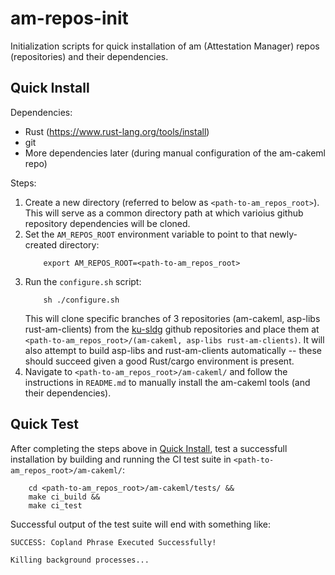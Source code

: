 # am-repos-init
Initialization scripts for quick installation of am (Attestation Manager) repos (repositories) and their dependencies.

## Quick Install

Dependencies:
* Rust (https://www.rust-lang.org/tools/install)
* git
* More dependencies later (during manual configuration of the am-cakeml repo)

Steps:
1. Create a new directory (referred to below as `<path-to-am_repos_root>`).  This will serve as a common directory path at which varioius github repository dependencies will be cloned.
1. Set the `AM_REPOS_ROOT` environment variable to point to that newly-created directory:
    ```
        export AM_REPOS_ROOT=<path-to-am_repos_root>
    ```  
1. Run the `configure.sh` script:
    ``` 
        sh ./configure.sh
    ```
    This will clone specific branches of 3 repositories (am-cakeml, asp-libs rust-am-clients) from the [ku-sldg](https://github.com/orgs/ku-sldg/repositories) github repositories and place them at `<path-to-am_repos_root>/(am-cakeml, asp-libs rust-am-clients)`.  It will also attempt to build asp-libs and rust-am-clients automatically -- these should succeed given a good Rust/cargo environment is present.
1. Navigate to `<path-to-am_repos_root>/am-cakeml/` and follow the instructions in `README.md` to manually install the am-cakeml tools (and their dependencies).

## Quick Test

After completing the steps above in [Quick Install](#markdown-header-Quick-install), test a successfull installation by building and running the CI test suite in `<path-to-am_repos_root>/am-cakeml/`:
```
    cd <path-to-am_repos_root>/am-cakeml/tests/ &&
    make ci_build &&
    make ci_test
```

Successful output of the test suite will end with something like:

```
SUCCESS: Copland Phrase Executed Successfully!

Killing background processes...
```
